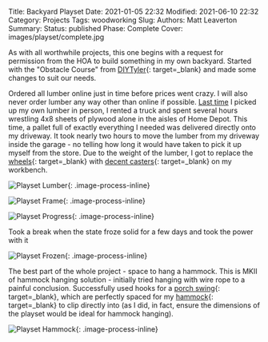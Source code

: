 Title: Backyard Playset
Date: 2021-01-05 22:32
Modified: 2021-06-10 22:32
Category: Projects
Tags: woodworking
Slug:
Authors: Matt Leaverton
Summary:
Status: published
Phase: Complete
Cover: images/playset/complete.jpg

As with all worthwhile projects, this one begins with a request for permission from the HOA to build something
in my own backyard. Started with the "Obstacle Course" from [DIYTyler](https://www.diytyler.com/shop/obstacle-course/){: target=_blank} 
and made some changes to suit our needs.

Ordered all lumber online just in time before prices went crazy. I will also never order lumber any way other than online 
if possible. [Last time]({filename}garage-workbench.md) I picked up my own lumber in person, I rented a truck and spent several
hours wrestling 4x8 sheets of plywood alone in the aisles of Home Depot. This time, a pallet full of exactly everything
I needed was delivered directly onto my driveway. It took nearly two hours to move the lumber from my driveway inside the garage - no telling
how long it would have taken to pick it up myself from the store. Due to the weight of the lumber, I got to replace the [wheels](https://www.amazon.com/gp/product/B01NBETQB8){: target=_blank}
with [decent casters](https://www.amazon.com/gp/product/B07V1NTLDP){: target=_blank} on my workbench.

![Playset Lumber](/images/playset/lumber.jpg){: .image-process-inline}

![Playset Frame](/images/playset/frame.jpg){: .image-process-inline}

![Playset Progress](/images/playset/progress.jpg){: .image-process-inline}

Took a break when the state froze solid for a few days and took the power with it

![Playset Frozen](/images/playset/frozen.jpg){: .image-process-inline}

The best part of the whole project - space to hang a hammock. This is MKII of hammock hanging
solution - initially tried hanging with wire rope to a painful conclusion. Successfully used
hooks for a [porch swing](https://www.amazon.com/gp/product/B07SSKPKWN){: target=_blank}, which are 
perfectly spaced for my [hammock](https://eaglesnestoutfittersinc.com/products/doublenest-hammock?variant=41567315984533){: target=_blank}
to clip directly into (as I did, in fact, ensure the dimensions of the playset would be ideal for hammock hanging).

![Playset Hammock](/images/playset/hammock.jpg){: .image-process-inline}
